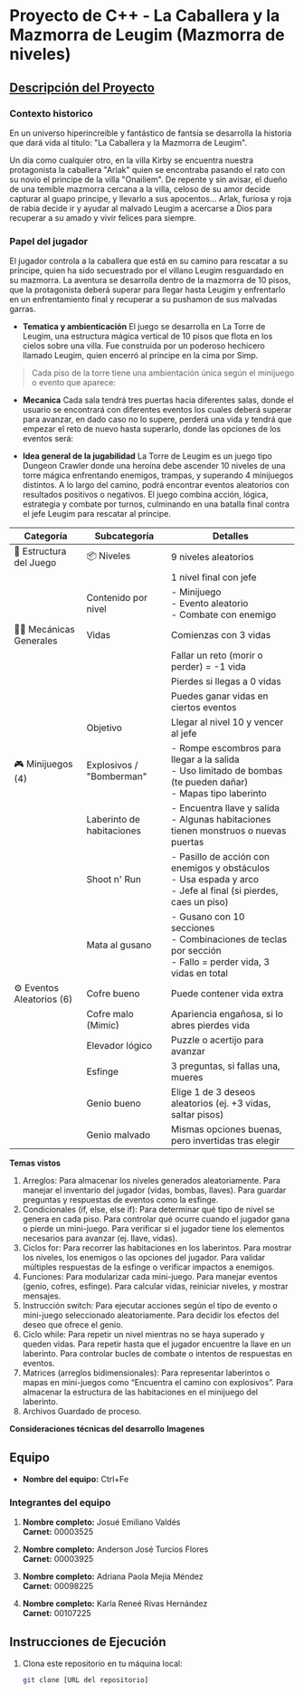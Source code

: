 # Proyecto de C++ - La Caballera y la Mazmorra de Leugim (Mazmorra de niveles)

## <u>Descripción del Proyecto</u>

### Contexto historico
En un universo hiperincreible y fantástico de fantsía se desarrolla la historia que dará vida al titulo: "La Caballera y la Mazmorra de Leugim".

Un día como cualquier otro, en la villa Kirby se encuentra nuestra protagonista la caballera "Arlak" quien se encontraba pasando el rato con su novio el principe de la villa "Onailiem". De repente y sin avisar, el dueño de una temible mazmorra cercana a la villa, celoso de su amor decide capturar al guapo principe, y llevarlo a sus apocentos... Arlak, furiosa y roja de rabia decide ir y ayudar al malvado Leugim a acercarse a Dios para recuperar a su amado y vivir felices para siempre.

### Papel del jugador
El jugador controla a la caballera que está en su camino para rescatar a su príncipe, quien ha sido secuestrado por el villano Leugim resguardado en su mazmorra. La aventura se desarrolla dentro de la mazmorra de 10 pisos, que la protagonista deberá superar para llegar hasta Leugim y enfrentarlo en un enfrentamiento final y recuperar a su pushamon de sus malvadas garras.

* **Tematica y ambienticación**
El juego se desarrolla en La Torre de Leugim, una estructura mágica vertical de 10 pisos que flota en los cielos sobre una villa. Fue construida por un poderoso hechicero llamado Leugim, quien encerró al príncipe en la cima por Simp.

> Cada piso de la torre tiene una ambientación única según el minijuego o evento que aparece:

* **Mecanica**
Cada sala tendrá tres puertas hacia diferentes salas, donde el usuario se encontrará con diferentes eventos los cuales deberá superar para avanzar, en dado caso no lo supere, perderá una vida y tendrá que empezar el reto de nuevo hasta superarlo, donde las opciones de los eventos será:

* **Idea general de la jugabilidad**
La Torre de Leugim es un juego tipo Dungeon Crawler donde una heroína debe ascender 10 niveles de una torre mágica enfrentando enemigos, trampas, y superando 4 minijuegos distintos. A lo largo del camino, podrá encontrar eventos aleatorios con resultados positivos o negativos. El juego combina acción, lógica, estrategia y combate por turnos, culminando en una batalla final contra el jefe Leugim para rescatar al príncipe.

| Categoría                 | Subcategoría              | Detalles                                                                                     |
|--------------------------|---------------------------|----------------------------------------------------------------------------------------------|
| 🧱 Estructura del Juego   | 📦 Niveles                 | 9 niveles aleatorios                                                                         |
|                          |                           | 1 nivel final con jefe                                                                       |
|                          | Contenido por nivel       | - Minijuego<br>- Evento aleatorio<br>- Combate con enemigo                                  |
| 🧑‍💻 Mecánicas Generales  | Vidas                     | Comienzas con 3 vidas                                                                        |
|                          |                           | Fallar un reto (morir o perder) = -1 vida                                                   |
|                          |                           | Pierdes si llegas a 0 vidas                                                                  |
|                          |                           | Puedes ganar vidas en ciertos eventos                                                       |
|                          | Objetivo                  | Llegar al nivel 10 y vencer al jefe                                                          |
| 🎮 Minijuegos (4)        | Explosivos / "Bomberman"  | - Rompe escombros para llegar a la salida<br>- Uso limitado de bombas (te pueden dañar)<br>- Mapas tipo laberinto |
|                          | Laberinto de habitaciones | - Encuentra llave y salida<br>- Algunas habitaciones tienen monstruos o nuevas puertas       |
|                          | Shoot n' Run              | - Pasillo de acción con enemigos y obstáculos<br>- Usa espada y arco<br>- Jefe al final (si pierdes, caes un piso) |
|                          | Mata al gusano            | - Gusano con 10 secciones<br>- Combinaciones de teclas por sección<br>- Fallo = perder vida, 3 vidas en total |
| ⚙️ Eventos Aleatorios (6)| Cofre bueno               | Puede contener vida extra                                                                    |
|                          | Cofre malo (Mimic)        | Apariencia engañosa, si lo abres pierdes vida                                                |
|                          | Elevador lógico           | Puzzle o acertijo para avanzar                                                               |
|                          | Esfinge                   | 3 preguntas, si fallas una, mueres                                                           |
|                          | Genio bueno               | Elige 1 de 3 deseos aleatorios (ej. +3 vidas, saltar pisos)                                  |
|                          | Genio malvado             | Mismas opciones buenas, pero invertidas tras elegir                                          |


**Temas vistos**
1. Arreglos: 
Para almacenar los niveles generados aleatoriamente.
Para manejar el inventario del jugador (vidas, bombas, llaves).
Para guardar preguntas y respuestas de eventos como la esfinge.
2. Condicionales (if, else, else if):
Para determinar qué tipo de nivel se genera en cada piso.
Para controlar qué ocurre cuando el jugador gana o pierde un mini-juego.
Para verificar si el jugador tiene los elementos necesarios para avanzar (ej. llave, vidas).
3. Ciclos for:
Para recorrer las habitaciones en los laberintos.
Para mostrar los niveles, los enemigos o las opciones del jugador.
Para validar múltiples respuestas de la esfinge o verificar impactos a enemigos.
4. Funciones:
Para modularizar cada mini-juego.
Para manejar eventos (genio, cofres, esfinge).
Para calcular vidas, reiniciar niveles, y mostrar mensajes.
5. Instrucción switch:
Para ejecutar acciones según el tipo de evento o mini-juego seleccionado aleatoriamente.
Para decidir los efectos del deseo que ofrece el genio.
6. Ciclo while:
Para repetir un nivel mientras no se haya superado y queden vidas.
Para repetir hasta que el jugador encuentre la llave en un laberinto.
Para controlar bucles de combate o intentos de respuestas en eventos.
7. Matrices (arreglos bidimensionales):
Para representar laberintos o mapas en mini-juegos como “Encuentra el camino con explosivos”.
Para almacenar la estructura de las habitaciones en el minijuego del laberinto.
8. Archivos
Guardado de proceso.

**Consideraciones técnicas del desarrollo**
**Imagenes**



## Equipo

- **Nombre del equipo:** Ctrl+Fe

### Integrantes del equipo

1. **Nombre completo:** Josué Emiliano Valdés  
   **Carnet:** 00003525

2. **Nombre completo:** Anderson José Turcios Flores  
   **Carnet:** 00003925

3. **Nombre completo:** Adriana Paola Mejía Méndez  
   **Carnet:** 00098225
   
4. **Nombre completo:** Karla Reneé Rivas Hernández  
   **Carnet:** 00107225
   
## Instrucciones de Ejecución

1. Clona este repositorio en tu máquina local:
   ```bash
   git clone [URL del repositorio]
